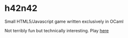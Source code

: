 # h42n42
Small HTML5/Javascript game written exclusively in OCaml

Not terribly fun but technically interesting. Play [here](https://dbousque.github.io/h42n42)
